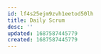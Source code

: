 ```yaml
---
id: lf4s25ejm9zvh1eetod50lh
title: Daily Scrum
desc: ''
updated: 1687587445779
created: 1687587445779
---
```


